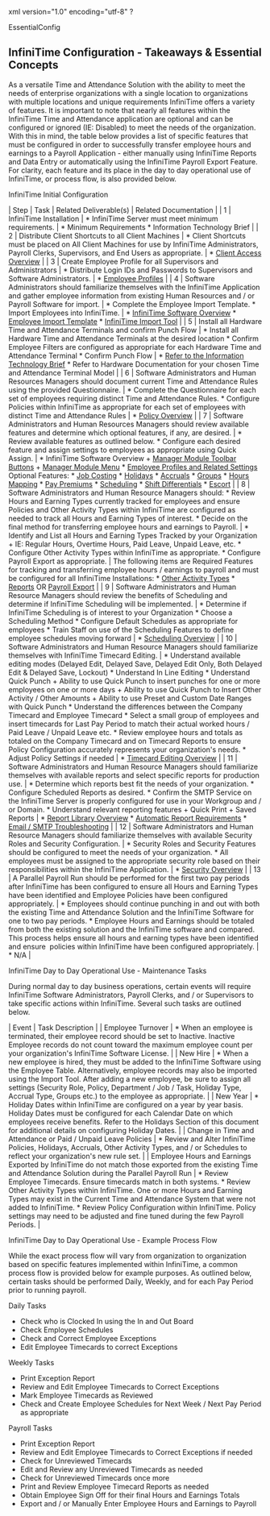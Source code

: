 xml version="1.0" encoding="utf-8" ?





EssentialConfig




## InfiniTime Configuration - Takeaways & Essential Concepts

As a versatile Time and Attendance Solution with the ability to meet
the needs of enterprise organizations with a single location to organizations
with multiple locations and unique requirements InfiniTime
offers a variety of features. It is important to note that nearly all
features within the InfiniTime
Time and Attendance application are optional and can be configured or
ignored (IE: Disabled) to meet the needs of the organization. With this
in mind, the table below provides a list of specific features that must
be configured in order to successfully transfer employee hours and earnings
to a Payroll Application - either manually using InfiniTime
Reports and Data Entry or automatically using the InfiniTime
Payroll Export Feature. For clarity, each feature and its place in the
day to day operational use of InfiniTime,
or process flow, is also provided below.

InfiniTime Initial Configuration

| Step | Task | Related Deliverable(s) | Related Documentation |
| 1 | InfiniTime Installation | * InfiniTime   Server must meet minimum requirements. | * Minimum Requirements * Information Technology Brief |
| 2 | Distribute Client Shortcuts to all Client Machines | * Client Shortcuts must be placed on All Client Machines   for use by InfiniTime   Administrators, Payroll Clerks, Supervisors, and End Users   as appropriate. | * [Client   Access Overview](../ovr_SoftwareOverview.md#so2_Client_Access_Overview) |
| 3 | Create Employee Profile for all Supervisors and Administrators | * Distribute Login IDs and Passwords to Supervisors and Software   Administrators. | * [Employee   Profiles](../ovr_SoftwareOverview.md#so153_Employee_Profiles_and_Related_Settings) |
| 4 | Software Administrators should familiarize themselves with the InfiniTime Application and gather employee information from existing Human Resources and / or Payroll Software for import. | * Complete the Employee Import Template. * Import Employees into InfiniTime. | * [InfiniTime Software Overview](../ovr_SoftwareOverview.md#so1_InfiniTime_Software_Overview_Introduction) * [Employee Import Template](../../RESOURCES/ImportTemplate_Employees.xls) * [InfiniTime Import Tool](../ovr_SoftwareAdministration.md#imp1_Import_Introduction) |
| 5 | Install all Hardware Time and Attendance Terminals and confirm Punch Flow | * Install all Hardware Time and Attendance Terminals at the   desired location * Confirm Employee Filters are configured as appropriate   for each Hardware Time and Attendance Terminal * Confirm Punch Flow | * [Refer   to the Information Technology Brief](../../RESOURCES/SoftwareAdministration_ITBrief.pdf) * Refer to Hardware Documentation for your chosen Time and   Attendance Terminal Model |
| 6 | Software Administrators and Human Resources Managers should document current Time and Attendance Rules using the provided Questionnaire. | * Complete the Questionnaire for each set of employees requiring   distinct Time and Attendance Rules. * Configure Policies within InfiniTime   as appropriate for each set of employees with distinct Time   and Attendance Rules | * [Policy   Overview](../Policies/Policy_Overview.md#pol1_Policy_Overview) |
| 7 | Software Administrators and Human Resources Managers should review available features and determine which optional features, if any, are desired. | * Review available features as outlined below. * Configure each desired feature and assign settings to employees   as appropriate using Quick Assign. | * InfiniTime   Software Overview  + [Manager   Module Toolbar Buttons](../ovr_SoftwareOverview.md#so17_Manager_Module_Toolbar_Buttons___Menu) + [Manager   Module Menu](../ovr_SoftwareOverview.md#so40_InfiniTime_Manager_Module_Menu)  * [Employee   Profiles and Related Settings](../ovr_SoftwareOverview.md#so153_Employee_Profiles_and_Related_Settings)     Optional Features:   * [Job   Costing](../Configuration/Product_Configuration.md#cnf01_Job_Costing_Introduction) * [Holidays](../Configuration/Product_Configuration.md#hol01_Holiday_Types_Configuration_-_Introduction) * [Accruals](../Configuration/Accrual_Configuration.md#acc01_Employee_Accruals_Introduction) * [Groups](../Configuration/Product_Configuration.md#gr01_Groups_Introduction) * [Hours   Mapping](../Configuration/Product_Configuration.md#hm1_Hours_Mapping) * [Pay   Premiums](../Configuration/Product_Configuration.md#pp01_Pay_Premiums_Introduction) * [Scheduling](../Scheduling/Scheduling.md#sch01_What_do_I_want_to_accomplish_by_using_schedules_) * [Shift   Differentials](../Policies/Policy_Overview.md#pol138_Schedule_Settings___Rules_-_Shift_Differentials_Tab) * [Escort](../Escort/Escort_Overview.md#esc01_Escort_Overview) |
| 8 | Software Administrators and Human Resource Managers should:      * Review Hours and Earning Types currently tracked for employees   and ensure Policies and Other Activity Types within InfiniTime are configured   as needed to track all Hours and Earning Types of interest.      * Decide on the final method for transferring employee hours   and earnings to Payroll. | * Identify and List all Hours and Earning Types Tracked by   your Organization  + IE: Regular Hours, Overtime Hours, Paid Leave, Unpaid   Leave, etc.  * Configure Other Activity Types within InfiniTime   as appropriate. * Configure Payroll Export as appropriate. | The following items are Required Features for tracking and transferring employee hours / earnings to payroll and must be configured for all InfiniTime Installations:  * [Other   Activity Types](../Configuration/Product_Configuration.md#ota01_Other_Activity_Types) * [Reports](../Reports/Reports.md#rpt01_InfiniTime_Reports_-_Introduction)   OR [Payroll   Export](../PayrollExport/Payroll_Export.md#pxh2_Introduction) |
| 9 | Software Administrators and Human Resource Managers should review the benefits of Scheduling and determine if InfiniTime Scheduling will be implemented. | * Determine if InfiniTime   Scheduling is of interest to your Organization * Choose a Scheduling Method * Configure Default Schedules as appropriate for employees * Train Staff on use of the Scheduling Features to define   employee schedules moving forward | * [Scheduling   Overview](../Scheduling/Scheduling.md#sch01_What_do_I_want_to_accomplish_by_using_schedules_) |
| 10 | Software Administrators and Human Resource Managers should familiarize themselves with InfiniTime Timecard Editing. | * Understand available editing modes (Delayed Edit, Delayed   Save, Delayed Edit Only, Both Delayed Edit & Delayed Save,   Lockout) * Understand In Line Editing * Understand Quick Punch  + Ability to use Quick Punch to insert punches for   one or more employees on one or more days + Ability to use Quick Punch to Insert Other Activity   / Other Amounts + Ability to use Preset and Custom Date Ranges with   Quick Punch  * Understand the differences between the Company Timecard   and Employee Timecard * Select a small group of employees and insert timecards   for Last Pay Period to match their actual worked hours / Paid   Leave / Unpaid Leave etc. * Review employee hours and totals as totaled on the Company   Timecard and on Timecard Reports to ensure Policy Configuration   accurately represents your organization's needs. * Adjust Policy Settings if needed | * [Timecard   Editing Overview](../TimecardEditing/TimecardEditing.md#tim01_Timecard_Editing_Overview) |
| 11 | Software Administrators and Human Resource Managers should familiarize themselves with available reports and select specific reports for production use. | * Determine which reports best fit the needs of your organization. * Configure Scheduled Reports as desired. * Confirm the SMTP Service on the InfiniTime   Server is properly configured for use in your Workgroup and   / or Domain. * Understand relevant reporting features  + Quick Print + Saved Reports | * [Report   Library Overview](../Reports/Reports.md#rpt01_InfiniTime_Reports_-_Introduction) * [Automatic Report   Requirements](../Reports/Reports.md#AutoReq) * [Email   / SMTP Troubleshooting](../../RESOURCES/SMTP_Email_Setup_And_Troubleshooting.pdf) |
| 12 | Software Administrators and Human Resource Managers should familiarize themselves with available Security Roles and Security Configuration. | * Security Roles and Security Features should be configured   to meet the needs of your organization. * All employees must be assigned to the appropriate security   role based on their responsibilities within the InfiniTime Application. | * [Security   Overview](../Security/Security_Overview.md#sec01_Security_Overview) |
| 13 | A Parallel Payroll Run should be performed for the first two pay periods after InfiniTime has been configured to ensure all Hours and Earning Types have been identified and Employee Policies have been configured appropriately. | * Employees should continue punching in and out with both   the existing Time and Attendance Solution and the InfiniTime Software for one   to two pay periods. * Employee Hours and Earnings should be totaled from both   the existing solution and the InfiniTime   software and compared. This process helps ensure all hours   and earning types have been identified and ensure  policies   within InfiniTime   have been configured appropriately. | * N/A |

InfiniTime Day to Day Operational
Use - Maintenance Tasks

During normal day to day business operations, certain events will require
InfiniTime Software Administrators,
Payroll Clerks, and / or Supervisors to take specific actions within InfiniTime. Several such tasks are
outlined below.

| Event | Task Description |
| Employee Turnover | * When an employee is terminated, their employee record should   be set to Inactive. Inactive Employee records do not count   toward the maximum employee count per your organization's   InfiniTime   Software License. |
| New Hire | * When a new employee is hired, they must be added to the   InfiniTime   Software using the Employee Table. Alternatively, employee   records may also be imported using the Import Tool. After   adding a new employee, be sure to assign all settings (Security   Role, Policy, Department / Job / Task, Holiday Type, Accrual   Type, Groups etc.) to the employee as appropriate. |
| New Year | * Holiday Dates within InfiniTime   are configured on a year by year basis. Holiday Dates must   be configured for each Calendar Date on which employees receive   benefits. Refer to the Holidays Section of this document for   additional details on configuring Holiday Dates. |
| Change in Time and Attendance or Paid / Unpaid Leave Policies | * Review and Alter InfiniTime   Policies, Holidays, Accruals, Other Activity Types, and /   or Schedules to reflect your organization's new rule set. |
| Employee Hours and Earnings Exported by InfiniTime do not match those exported from the existing Time and Attendance Solution during the Parallel Payroll Run | * Review Employee Timecards. Ensure timecards match in both   systems. * Review Other Activity Types within InfiniTime.   One or more Hours and Earning Types may exist in the Current   Time and Attendance System that were not added to InfiniTime. * Review Policy Configuration within InfiniTime.   Policy settings may need to be adjusted and fine tuned during   the few Payroll Periods. |

InfiniTime Day to Day Operational
Use - Example Process Flow

While the exact process flow will vary from organization to organization
based on specific features implemented within InfiniTime,
a common process flow is provided below for example purposes. As outlined
below, certain tasks should be performed Daily, Weekly, and for each Pay
Period prior to running payroll.

Daily Tasks

* Check who is Clocked In using the In and Out Board
* Check Employee Schedules
* Check and Correct Employee Exceptions
* Edit Employee Timecards to correct Exceptions

Weekly Tasks

* Print Exception Report
* Review and Edit Employee Timecards to Correct Exceptions
* Mark Employee Timecards as Reviewed
* Check and Create Employee Schedules for Next Week / Next Pay
  Period as appropriate

Payroll Tasks

* Print Exception Report
* Review and Edit Employee Timecards to Correct Exceptions if needed
* Check for Unreviewed Timecards
* Edit and Review any Unreviewed Timecards as needed
* Check for Unreviewed Timecards once more
* Print and Review Employee Timecard Reports as needed
* Obtain Employee Sign Off for their final Hours and Earnings Totals
* Export and / or Manually Enter Employee Hours and Earnings to Payroll